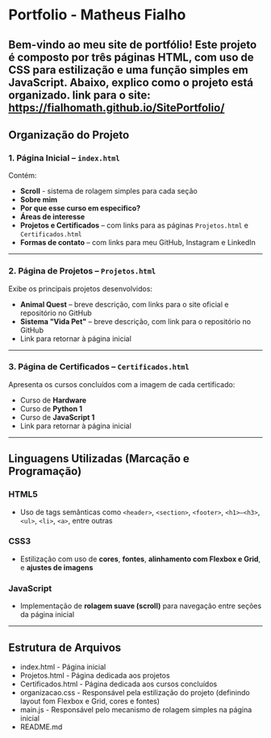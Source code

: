 # Portfolio - Matheus Fialho

Bem-vindo ao meu site de portfólio! Este projeto é composto por **três páginas HTML**, com uso de **CSS** para estilização e uma função simples em **JavaScript**. Abaixo, explico como o projeto está organizado.
link para o site:  https://fialhomath.github.io/SitePortfolio/
---

## Organização do Projeto

### 1. Página Inicial – `index.html`
Contém:
- **Scroll** - sistema de rolagem simples para cada seção
- **Sobre mim**
- **Por que esse curso em especifico?**
- **Áreas de interesse**
- **Projetos e Certificados** – com links para as páginas `Projetos.html` e `Certificados.html`
- **Formas de contato** – com links para meu GitHub, Instagram e LinkedIn

---

### 2. Página de Projetos – `Projetos.html`
Exibe os principais projetos desenvolvidos:
- **Animal Quest** – breve descrição, com links para o site oficial e repositório no GitHub
- **Sistema "Vida Pet"** – breve descrição, com link para o repositório no GitHub
- Link para retornar à página inicial

---

### 3. Página de Certificados – `Certificados.html`
Apresenta os cursos concluídos com a imagem de cada certificado:
- Curso de **Hardware**
- Curso de **Python 1**
- Curso de **JavaScript 1**
- Link para retornar à página inicial

---

## Linguagens Utilizadas (Marcação e Programação)

### HTML5
- Uso de tags semânticas como `<header>`, `<section>`, `<footer>`, `<h1>–<h3>`, `<ul>`, `<li>`, `<a>`, entre outras

### CSS3
- Estilização com uso de **cores**, **fontes**, **alinhamento com Flexbox e Grid**, e **ajustes de imagens**

### JavaScript
- Implementação de **rolagem suave (scroll)** para navegação entre seções da página inicial


---

## Estrutura de Arquivos
* index.html - Página inicial
* Projetos.html - Página dedicada aos projetos
* Certificados.html - Página dedicada aos cursos concluídos
* organizacao.css - Responsável pela estilização do projeto (definindo layout fom Flexbox e Grid, cores e fontes)
* main.js - Responsável pelo mecanismo de rolagem simples na página inicial
* README.md





